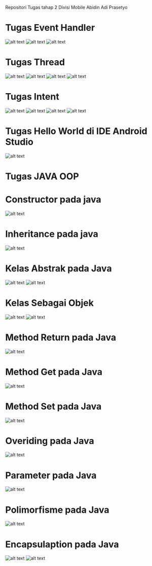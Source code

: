 Repositori Tugas tahap 2 Divisi Mobile Abidin Adi Prasetyo


Tugas Event Handler
====
![alt text](https://github.com/ABIDINADIPRASETYO/Tahap-2-divisi-Mobile/blob/master/Android/SS%20Event%20Handler/Screenshot_20180321-151158.png "SS Event Handler Sebelum di klik")
![alt text](https://github.com/ABIDINADIPRASETYO/Tahap-2-divisi-Mobile/blob/master/Android/SS%20Event%20Handler/Screenshot_20180321-151213.png "SS Event Handler Setelah di klik")
![alt text](https://github.com/ABIDINADIPRASETYO/Tahap-2-divisi-Mobile/blob/master/Android/SS%20Event%20Handler/eventhandler.jpg "Codingan Event Handler di IDE saya yaitu Android Studio")


Tugas Thread
====
![alt text](https://github.com/ABIDINADIPRASETYO/Tahap-2-divisi-Mobile/blob/master/Android/SS%20Thread/Screenshot_20180321-160847.png "SS Thread Sebelum di tekan button start")
![alt text](https://github.com/ABIDINADIPRASETYO/Tahap-2-divisi-Mobile/blob/master/Android/SS%20Thread/Screenshot_20180321-160850.png "SS Thread Setelah di tekan button start")
![alt text](https://github.com/ABIDINADIPRASETYO/Tahap-2-divisi-Mobile/blob/master/Android/SS%20Thread/Screenshot_20180321-160853.png "SS Thread Setelah di tekan button stop")
![alt text](https://github.com/ABIDINADIPRASETYO/Tahap-2-divisi-Mobile/blob/master/Android/SS%20Thread/thread.jpg "Codingan Thread di IDE saya yaitu Android Studio")


Tugas Intent
====
![alt text](https://github.com/ABIDINADIPRASETYO/Tahap-2-divisi-Mobile/blob/master/Android/SS%20intent/Screenshot_20180321-154637.png "Aplikasi Intent menggunakan 2 button, yaitu button1 dan button")
![alt text](https://github.com/ABIDINADIPRASETYO/Tahap-2-divisi-Mobile/blob/master/Android/SS%20intent/Screenshot_20180321-154827.png "Intent pada button 1 yaitu memanggil nomor yang tertera pada gambar tersebut")
![alt text](https://github.com/ABIDINADIPRASETYO/Tahap-2-divisi-Mobile/blob/master/Android/SS%20intent/Screenshot_20180321-154832.png "Intent pada button 2 yaitu untuk membuka setting pada handphone")
![alt text](https://github.com/ABIDINADIPRASETYO/Tahap-2-divisi-Mobile/blob/master/Android/SS%20intent/intent.jpg "Codingan aplikasi intent saya di IDE Android Studio")

Tugas Hello World di IDE Android Studio
==
![alt text](https://github.com/ABIDINADIPRASETYO/Tahap-2-divisi-Mobile/blob/master/SS%20Android%20Studio%20Hello%20World/HelloworldAndroidstudio.jpg "Hello World pada IDE Android Studio saya")


Tugas JAVA OOP
===

Constructor pada java
===
![alt text](https://github.com/ABIDINADIPRASETYO/Tahap-2-divisi-Mobile/blob/master/SS%20Java/Constructor/konstructor.jpg "Codingan Constructor" )

Inheritance pada java
===
![alt text](https://github.com/ABIDINADIPRASETYO/Tahap-2-divisi-Mobile/blob/master/SS%20Java/Inheritance/inheritance.jpg "Codingan Inheritance")

Kelas Abstrak pada Java
==
![alt text](https://github.com/ABIDINADIPRASETYO/Tahap-2-divisi-Mobile/tree/master/SS%20Java/Kelas%20abstrak "class child")
![alt text](https://github.com/ABIDINADIPRASETYO/Tahap-2-divisi-Mobile/blob/master/SS%20Java/Kelas%20abstrak/kelasabstrak1.jpg "class parrent")

Kelas Sebagai Objek
==
![alt text](https://github.com/ABIDINADIPRASETYO/Tahap-2-divisi-Mobile/blob/master/SS%20Java/Kelas%20sebagai%20Objek/KelasSebagaiObjek1.jpg "Screenshot1")
![alt text](https://github.com/ABIDINADIPRASETYO/Tahap-2-divisi-Mobile/blob/master/SS%20Java/Kelas%20sebagai%20Objek/KelasSebagaiObjek2.jpg "Screenshot2")

Method Return pada Java
==
![alt text](https://github.com/ABIDINADIPRASETYO/Tahap-2-divisi-Mobile/blob/master/SS%20Java/Method%20Return/MethodeReturn.jpg "Codingan Method Return")

Method Get pada Java
==
![alt text](https://github.com/ABIDINADIPRASETYO/Tahap-2-divisi-Mobile/blob/master/SS%20Java/Method%20get/methodget.jpg "Codingan Method Get")

Method Set pada Java
==
![alt text](https://github.com/ABIDINADIPRASETYO/Tahap-2-divisi-Mobile/blob/master/SS%20Java/Method%20set/methodset.jpg "Codingan Method Set")

Overiding pada Java
==
![alt text](https://github.com/ABIDINADIPRASETYO/Tahap-2-divisi-Mobile/blob/master/SS%20Java/Overiding/overiding1.jpg "Codingan Overiding")

Parameter pada Java
==
![alt text](https://github.com/ABIDINADIPRASETYO/Tahap-2-divisi-Mobile/blob/master/SS%20Java/Parameter%20pada%20Java/parameter.jpg "codingan parameter pada java")

Polimorfisme pada Java
==
![alt text](https://github.com/ABIDINADIPRASETYO/Tahap-2-divisi-Mobile/blob/master/SS%20Java/Polimorfisme/polimorfisme.jpg "codingan polimorfisme")

Encapsulaption pada Java
==
![alt text](https://github.com/ABIDINADIPRASETYO/Tahap-2-divisi-Mobile/blob/master/SS%20Java/encapsulaption/encapsulaption1.jpg "codingan1 encapsulaption")
![alt text](https://github.com/ABIDINADIPRASETYO/Tahap-2-divisi-Mobile/blob/master/SS%20Java/encapsulaption/encapsulaption2.jpg "codingan2 polimorfisme")




